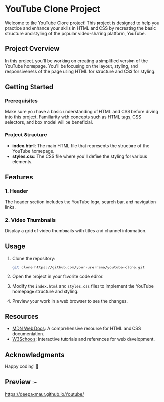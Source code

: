 # YouTube Clone Project

Welcome to the YouTube Clone project! This project is designed to help you practice and enhance your skills in HTML and CSS by recreating the basic structure and styling of the popular video-sharing platform, YouTube.

## Project Overview

In this project, you'll be working on creating a simplified version of the YouTube homepage. You'll be focusing on the layout, styling, and responsiveness of the page using HTML for structure and CSS for styling.

## Getting Started

### Prerequisites

Make sure you have a basic understanding of HTML and CSS before diving into this project. Familiarity with concepts such as HTML tags, CSS selectors, and box model will be beneficial.

### Project Structure

- **index.html**: The main HTML file that represents the structure of the YouTube homepage.
- **styles.css**: The CSS file where you'll define the styling for various elements.

## Features

### 1. Header

The header section includes the YouTube logo, search bar, and navigation links.

### 2. Video Thumbnails

Display a grid of video thumbnails with titles and channel information.



## Usage

1. Clone the repository:

   ```bash
   git clone https://github.com/your-username/youtube-clone.git
   ```

2. Open the project in your favorite code editor.

3. Modify the `index.html` and `styles.css` files to implement the YouTube homepage structure and styling.

4. Preview your work in a web browser to see the changes.

## Resources

- [MDN Web Docs](https://developer.mozilla.org/en-US/): A comprehensive resource for HTML and CSS documentation.
- [W3Schools](https://www.w3schools.com/): Interactive tutorials and references for web development.



## Acknowledgments
Happy coding! 🚀

## Preview :-
https://deepakmaur.github.io/Youtube/
